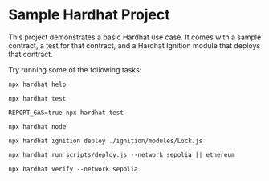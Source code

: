 # Sample Hardhat Project

This project demonstrates a basic Hardhat use case. It comes with a sample contract, a test for that contract, and a Hardhat Ignition module that deploys that contract.

Try running some of the following tasks:

```shell
npx hardhat help

npx hardhat test

REPORT_GAS=true npx hardhat test

npx hardhat node

npx hardhat ignition deploy ./ignition/modules/Lock.js

npx hardhat run scripts/deploy.js --network sepolia || ethereum

npx hardhat verify --network sepolia
